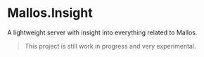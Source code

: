 # Mallos.Insight
A lightweight server with insight into everything related to Mallos.

> This project is still work in progress and very experimental.
